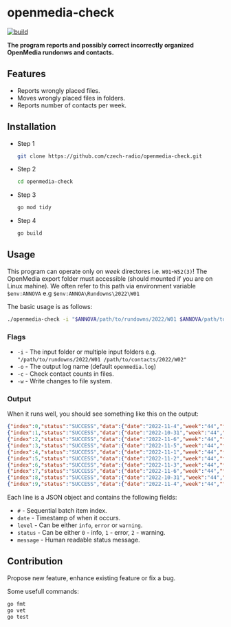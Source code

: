 # openmedia-check

[![build](https://github.com/czech-radio/openmedia-check/actions/workflows/main.yml/badge.svg)](https://github.com/czech-radio/openmedia-check/actions/workflows/main.yml)

**The program reports and possibly correct incorrectly organized OpenMedia rundonws and contacts.**

## Features

- Reports wrongly placed files.
- Moves wrongly placed files in folders.
- Reports number of contacts per week.

## Installation

- Step 1
  ```bash
  git clone https://github.com/czech-radio/openmedia-check.git
  ```
- Step 2
  ```bash
  cd openmedia-check
  ```
- Step 3
  ```bash
  go mod tidy
  ```
- Step 4
  ```bash
  go build
  ```

## Usage

This program can operate only on *week* directores i.e. `W01`-`W52(3)`!
The OpenMedia export folder must accessible (should mounted if you are on Linux mahine).
We often refer to this path via environment variable `$env:ANNOVA` e.g `$env:ANNOA\Rundowns\2022\W01`

The basic usage is as follows:

```bash
./openmedia-check -i "$ANNOVA/path/to/rundowns/2022/W01 $ANNOVA/path/to/contacts/2022/W02"
```

### Flags

- `-i` - The input folder or multiple input folders e.g. `"/path/to/rundowns/2022/W01 /path/to/contacts/2022/W02"`
- `-o` - The output log name (default `openmedia.log`)
- `-c` - Check contact counts in files.
- `-w` - Write changes to file system.

### Output

When it runs well, you should see something like this on the output:

```json
{"index":0,"status":"SUCCESS","data":{"date":"2022-11-4","week":"44","file":"RD_00-05_Radiožurnál_-_Fri__04_11_2022_2_13519620_20221105001439.xml"}}
{"index":1,"status":"SUCCESS","data":{"date":"2022-10-31","week":"44","file":"RD_00-05_Radiožurnál_-_Mon__31_10_2022_2_13467409_20221101001437.xml"}}
{"index":2,"status":"SUCCESS","data":{"date":"2022-11-6","week":"44","file":"RD_00-05_Radiožurnál_-_Neděle_06_11_2022_2_13547024_20221107001352.xml"}}
{"index":3,"status":"SUCCESS","data":{"date":"2022-11-5","week":"44","file":"RD_00-05_Radiožurnál_-_Sobota_05_11_2022_2_13537307_20221106001425.xml"}}
{"index":4,"status":"SUCCESS","data":{"date":"2022-11-1","week":"44","file":"RD_00-05_Radiožurnál_-_Tue__01_11_2022_2_13478904_20221102001422.xml"}}
{"index":5,"status":"SUCCESS","data":{"date":"2022-11-2","week":"44","file":"RD_00-05_Radiožurnál_-_Wed__02_11_2022_2_13493128_20221103001430.xml"}}
{"index":6,"status":"SUCCESS","data":{"date":"2022-11-3","week":"44","file":"RD_00-05_Radiožurnál_-__Čt_03_11_2022_2_13506313_20221104001434.xml"}}
{"index":7,"status":"SUCCESS","data":{"date":"2022-11-6","week":"44","file":"RD_00-05_ČRo_Region_SC_-_Neděle_06_11_2022_2_13546661_20221107001347.xml"}}
{"index":8,"status":"SUCCESS","data":{"date":"2022-10-31","week":"44","file":"RD_00-05_ČRo_Region_SC_-_Pondělí_31_10_2022_2_13467101_20221101001433.xml"}}
{"index":9,"status":"SUCCESS","data":{"date":"2022-11-4","week":"44","file":"RD_00-05_ČRo_Region_SC_-_Pátek_04_11_2022_2_13519355_20221105001432.xml"}}
```

Each line is a JSON object and contains the following fields:

- `#` - Sequential batch item index.
- `date` - Timestamp of when it occurs.
- `level` - Can be either `info`, `error` or `warning`.
- `status` - Can be either `0` - info, `1` - error, `2` - warning.
- `message` - Human readable status message.


## Contribution

Propose new feature, enhance existing feature or fix a bug.


Some usefull commands:

```bash
go fmt
go vet
go test
```
